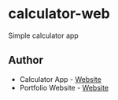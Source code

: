 # calculator-web

Simple calculator app

## Author

- Calculator App - [Website](https://borislavpanov-web.github.io/calculator-web/)
- Portfolio Website  - [Website](https://borislavpanov-web.github.io/portfolio-website/)

